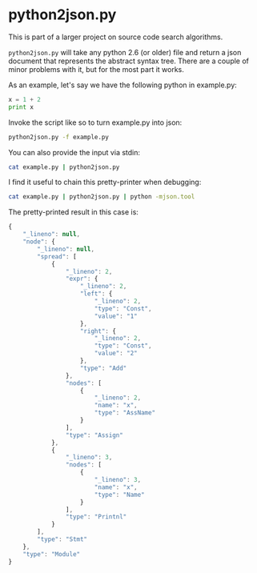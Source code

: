
python2json.py
==============

This is part of a larger project on source code search algorithms.

`python2json.py` will take any python 2.6 (or older) file and return a json document that represents the
abstract syntax tree.
There are a couple of minor problems with it, but for the most part it works.

As an example, let's say we have the following python in
example.py:

```python
x = 1 + 2
print x
```

Invoke the script like so to turn example.py into json:

```bash
python2json.py -f example.py
```

You can also provide the input via stdin:

```bash
cat example.py | python2json.py
```

I find it useful to chain this pretty-printer when debugging:

```bash
cat example.py | python2json.py | python -mjson.tool
```

The pretty-printed result in this case is:

```javascript
{
    "_lineno": null, 
    "node": {
        "_lineno": null, 
        "spread": [
            {
                "_lineno": 2, 
                "expr": {
                    "_lineno": 2, 
                    "left": {
                        "_lineno": 2, 
                        "type": "Const", 
                        "value": "1"
                    }, 
                    "right": {
                        "_lineno": 2, 
                        "type": "Const", 
                        "value": "2"
                    }, 
                    "type": "Add"
                }, 
                "nodes": [
                    {
                        "_lineno": 2, 
                        "name": "x", 
                        "type": "AssName"
                    }
                ], 
                "type": "Assign"
            }, 
            {
                "_lineno": 3, 
                "nodes": [
                    {
                        "_lineno": 3, 
                        "name": "x", 
                        "type": "Name"
                    }
                ], 
                "type": "Printnl"
            }
        ], 
        "type": "Stmt"
    }, 
    "type": "Module"
}
```
